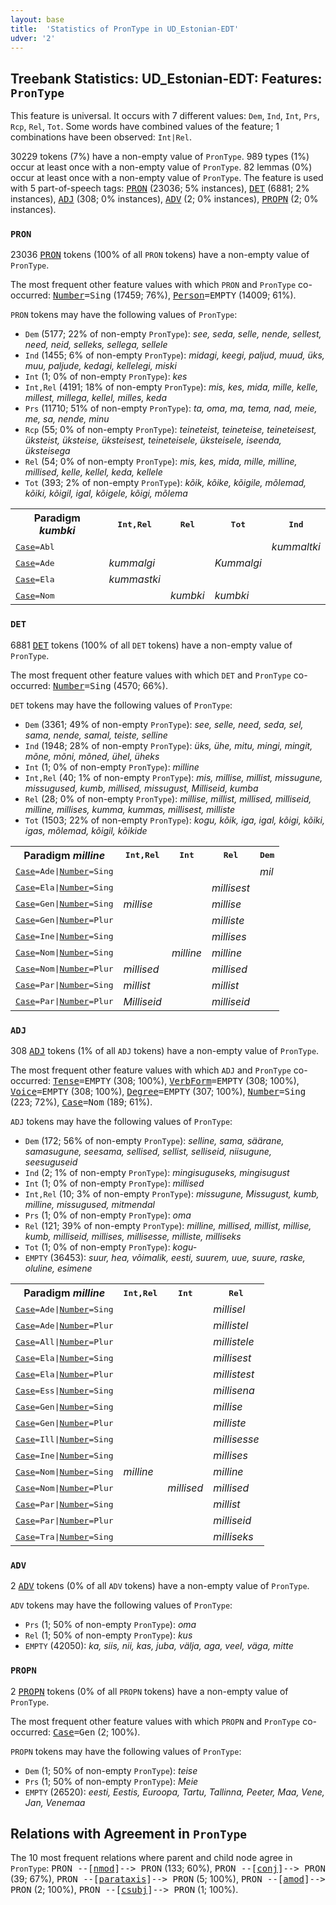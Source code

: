 ```yaml
---
layout: base
title:  'Statistics of PronType in UD_Estonian-EDT'
udver: '2'
---
```


## Treebank Statistics: UD_Estonian-EDT: Features: `PronType`

This feature is universal.
It occurs with 7 different values: `Dem`, `Ind`, `Int`, `Prs`, `Rcp`, `Rel`, `Tot`.
Some words have combined values of the feature; 1 combinations have been observed: `Int|Rel`.

30229 tokens (7%) have a non-empty value of `PronType`.
989 types (1%) occur at least once with a non-empty value of `PronType`.
82 lemmas (0%) occur at least once with a non-empty value of `PronType`.
The feature is used with 5 part-of-speech tags: <tt><a href="et_edt-pos-PRON.html">PRON</a></tt> (23036; 5% instances), <tt><a href="et_edt-pos-DET.html">DET</a></tt> (6881; 2% instances), <tt><a href="et_edt-pos-ADJ.html">ADJ</a></tt> (308; 0% instances), <tt><a href="et_edt-pos-ADV.html">ADV</a></tt> (2; 0% instances), <tt><a href="et_edt-pos-PROPN.html">PROPN</a></tt> (2; 0% instances).

### `PRON`

23036 <tt><a href="et_edt-pos-PRON.html">PRON</a></tt> tokens (100% of all `PRON` tokens) have a non-empty value of `PronType`.

The most frequent other feature values with which `PRON` and `PronType` co-occurred: <tt><a href="et_edt-feat-Number.html">Number</a></tt><tt>=Sing</tt> (17459; 76%), <tt><a href="et_edt-feat-Person.html">Person</a></tt><tt>=EMPTY</tt> (14009; 61%).

`PRON` tokens may have the following values of `PronType`:

* `Dem` (5177; 22% of non-empty `PronType`): <em>see, seda, selle, nende, sellest, need, neid, selleks, sellega, sellele</em>
* `Ind` (1455; 6% of non-empty `PronType`): <em>midagi, keegi, paljud, muud, üks, muu, paljude, kedagi, kellelegi, miski</em>
* `Int` (1; 0% of non-empty `PronType`): <em>kes</em>
* `Int,Rel` (4191; 18% of non-empty `PronType`): <em>mis, kes, mida, mille, kelle, millest, millega, kellel, milles, keda</em>
* `Prs` (11710; 51% of non-empty `PronType`): <em>ta, oma, ma, tema, nad, meie, me, sa, nende, minu</em>
* `Rcp` (55; 0% of non-empty `PronType`): <em>teineteist, teineteise, teineteisest, üksteist, üksteise, üksteisest, teineteisele, üksteisele, iseenda, üksteisega</em>
* `Rel` (54; 0% of non-empty `PronType`): <em>mis, kes, mida, mille, milline, millised, kelle, kellel, keda, kellele</em>
* `Tot` (393; 2% of non-empty `PronType`): <em>kõik, kõike, kõigile, mõlemad, kõiki, kõigil, igal, kõigele, kõigi, mõlema</em>

<table>
  <tr><th>Paradigm <i>kumbki</i></th><th><tt>Int,Rel</tt></th><th><tt>Rel</tt></th><th><tt>Tot</tt></th><th><tt>Ind</tt></th></tr>
  <tr><td><tt><tt><a href="et_edt-feat-Case.html">Case</a></tt><tt>=Abl</tt></tt></td><td></td><td></td><td></td><td><em>kummaltki</em></td></tr>
  <tr><td><tt><tt><a href="et_edt-feat-Case.html">Case</a></tt><tt>=Ade</tt></tt></td><td><em>kummalgi</em></td><td></td><td><em>Kummalgi</em></td><td></td></tr>
  <tr><td><tt><tt><a href="et_edt-feat-Case.html">Case</a></tt><tt>=Ela</tt></tt></td><td><em>kummastki</em></td><td></td><td></td><td></td></tr>
  <tr><td><tt><tt><a href="et_edt-feat-Case.html">Case</a></tt><tt>=Nom</tt></tt></td><td></td><td><em>kumbki</em></td><td><em>kumbki</em></td><td></td></tr>
</table>

### `DET`

6881 <tt><a href="et_edt-pos-DET.html">DET</a></tt> tokens (100% of all `DET` tokens) have a non-empty value of `PronType`.

The most frequent other feature values with which `DET` and `PronType` co-occurred: <tt><a href="et_edt-feat-Number.html">Number</a></tt><tt>=Sing</tt> (4570; 66%).

`DET` tokens may have the following values of `PronType`:

* `Dem` (3361; 49% of non-empty `PronType`): <em>see, selle, need, seda, sel, sama, nende, samal, teiste, selline</em>
* `Ind` (1948; 28% of non-empty `PronType`): <em>üks, ühe, mitu, mingi, mingit, mõne, mõni, mõned, ühel, üheks</em>
* `Int` (1; 0% of non-empty `PronType`): <em>milline</em>
* `Int,Rel` (40; 1% of non-empty `PronType`): <em>mis, millise, millist, missugune, missugused, kumb, millised, missugust, Milliseid, kumba</em>
* `Rel` (28; 0% of non-empty `PronType`): <em>millise, millist, millised, milliseid, milline, millises, kumma, kummas, millisest, milliste</em>
* `Tot` (1503; 22% of non-empty `PronType`): <em>kogu, kõik, iga, igal, kõigi, kõiki, igas, mõlemad, kõigil, kõikide</em>

<table>
  <tr><th>Paradigm <i>milline</i></th><th><tt>Int,Rel</tt></th><th><tt>Int</tt></th><th><tt>Rel</tt></th><th><tt>Dem</tt></th></tr>
  <tr><td><tt><tt><a href="et_edt-feat-Case.html">Case</a></tt><tt>=Ade</tt>|<tt><a href="et_edt-feat-Number.html">Number</a></tt><tt>=Sing</tt></tt></td><td></td><td></td><td></td><td><em>mil</em></td></tr>
  <tr><td><tt><tt><a href="et_edt-feat-Case.html">Case</a></tt><tt>=Ela</tt>|<tt><a href="et_edt-feat-Number.html">Number</a></tt><tt>=Sing</tt></tt></td><td></td><td></td><td><em>millisest</em></td><td></td></tr>
  <tr><td><tt><tt><a href="et_edt-feat-Case.html">Case</a></tt><tt>=Gen</tt>|<tt><a href="et_edt-feat-Number.html">Number</a></tt><tt>=Sing</tt></tt></td><td><em>millise</em></td><td></td><td><em>millise</em></td><td></td></tr>
  <tr><td><tt><tt><a href="et_edt-feat-Case.html">Case</a></tt><tt>=Gen</tt>|<tt><a href="et_edt-feat-Number.html">Number</a></tt><tt>=Plur</tt></tt></td><td></td><td></td><td><em>milliste</em></td><td></td></tr>
  <tr><td><tt><tt><a href="et_edt-feat-Case.html">Case</a></tt><tt>=Ine</tt>|<tt><a href="et_edt-feat-Number.html">Number</a></tt><tt>=Sing</tt></tt></td><td></td><td></td><td><em>millises</em></td><td></td></tr>
  <tr><td><tt><tt><a href="et_edt-feat-Case.html">Case</a></tt><tt>=Nom</tt>|<tt><a href="et_edt-feat-Number.html">Number</a></tt><tt>=Sing</tt></tt></td><td></td><td><em>milline</em></td><td><em>milline</em></td><td></td></tr>
  <tr><td><tt><tt><a href="et_edt-feat-Case.html">Case</a></tt><tt>=Nom</tt>|<tt><a href="et_edt-feat-Number.html">Number</a></tt><tt>=Plur</tt></tt></td><td><em>millised</em></td><td></td><td><em>millised</em></td><td></td></tr>
  <tr><td><tt><tt><a href="et_edt-feat-Case.html">Case</a></tt><tt>=Par</tt>|<tt><a href="et_edt-feat-Number.html">Number</a></tt><tt>=Sing</tt></tt></td><td><em>millist</em></td><td></td><td><em>millist</em></td><td></td></tr>
  <tr><td><tt><tt><a href="et_edt-feat-Case.html">Case</a></tt><tt>=Par</tt>|<tt><a href="et_edt-feat-Number.html">Number</a></tt><tt>=Plur</tt></tt></td><td><em>Milliseid</em></td><td></td><td><em>milliseid</em></td><td></td></tr>
</table>

### `ADJ`

308 <tt><a href="et_edt-pos-ADJ.html">ADJ</a></tt> tokens (1% of all `ADJ` tokens) have a non-empty value of `PronType`.

The most frequent other feature values with which `ADJ` and `PronType` co-occurred: <tt><a href="et_edt-feat-Tense.html">Tense</a></tt><tt>=EMPTY</tt> (308; 100%), <tt><a href="et_edt-feat-VerbForm.html">VerbForm</a></tt><tt>=EMPTY</tt> (308; 100%), <tt><a href="et_edt-feat-Voice.html">Voice</a></tt><tt>=EMPTY</tt> (308; 100%), <tt><a href="et_edt-feat-Degree.html">Degree</a></tt><tt>=EMPTY</tt> (307; 100%), <tt><a href="et_edt-feat-Number.html">Number</a></tt><tt>=Sing</tt> (223; 72%), <tt><a href="et_edt-feat-Case.html">Case</a></tt><tt>=Nom</tt> (189; 61%).

`ADJ` tokens may have the following values of `PronType`:

* `Dem` (172; 56% of non-empty `PronType`): <em>selline, sama, säärane, samasugune, seesama, sellised, sellist, selliseid, niisugune, seesuguseid</em>
* `Ind` (2; 1% of non-empty `PronType`): <em>mingisuguseks, mingisugust</em>
* `Int` (1; 0% of non-empty `PronType`): <em>millised</em>
* `Int,Rel` (10; 3% of non-empty `PronType`): <em>missugune, Missugust, kumb, milline, missugused, mitmendal</em>
* `Prs` (1; 0% of non-empty `PronType`): <em>oma</em>
* `Rel` (121; 39% of non-empty `PronType`): <em>milline, millised, millist, millise, kumb, milliseid, millises, millisesse, milliste, milliseks</em>
* `Tot` (1; 0% of non-empty `PronType`): <em>kogu-</em>
* `EMPTY` (36453): <em>suur, hea, võimalik, eesti, suurem, uue, suure, raske, oluline, esimene</em>

<table>
  <tr><th>Paradigm <i>milline</i></th><th><tt>Int,Rel</tt></th><th><tt>Int</tt></th><th><tt>Rel</tt></th></tr>
  <tr><td><tt><tt><a href="et_edt-feat-Case.html">Case</a></tt><tt>=Ade</tt>|<tt><a href="et_edt-feat-Number.html">Number</a></tt><tt>=Sing</tt></tt></td><td></td><td></td><td><em>millisel</em></td></tr>
  <tr><td><tt><tt><a href="et_edt-feat-Case.html">Case</a></tt><tt>=Ade</tt>|<tt><a href="et_edt-feat-Number.html">Number</a></tt><tt>=Plur</tt></tt></td><td></td><td></td><td><em>millistel</em></td></tr>
  <tr><td><tt><tt><a href="et_edt-feat-Case.html">Case</a></tt><tt>=All</tt>|<tt><a href="et_edt-feat-Number.html">Number</a></tt><tt>=Plur</tt></tt></td><td></td><td></td><td><em>millistele</em></td></tr>
  <tr><td><tt><tt><a href="et_edt-feat-Case.html">Case</a></tt><tt>=Ela</tt>|<tt><a href="et_edt-feat-Number.html">Number</a></tt><tt>=Sing</tt></tt></td><td></td><td></td><td><em>millisest</em></td></tr>
  <tr><td><tt><tt><a href="et_edt-feat-Case.html">Case</a></tt><tt>=Ela</tt>|<tt><a href="et_edt-feat-Number.html">Number</a></tt><tt>=Plur</tt></tt></td><td></td><td></td><td><em>millistest</em></td></tr>
  <tr><td><tt><tt><a href="et_edt-feat-Case.html">Case</a></tt><tt>=Ess</tt>|<tt><a href="et_edt-feat-Number.html">Number</a></tt><tt>=Sing</tt></tt></td><td></td><td></td><td><em>millisena</em></td></tr>
  <tr><td><tt><tt><a href="et_edt-feat-Case.html">Case</a></tt><tt>=Gen</tt>|<tt><a href="et_edt-feat-Number.html">Number</a></tt><tt>=Sing</tt></tt></td><td></td><td></td><td><em>millise</em></td></tr>
  <tr><td><tt><tt><a href="et_edt-feat-Case.html">Case</a></tt><tt>=Gen</tt>|<tt><a href="et_edt-feat-Number.html">Number</a></tt><tt>=Plur</tt></tt></td><td></td><td></td><td><em>milliste</em></td></tr>
  <tr><td><tt><tt><a href="et_edt-feat-Case.html">Case</a></tt><tt>=Ill</tt>|<tt><a href="et_edt-feat-Number.html">Number</a></tt><tt>=Sing</tt></tt></td><td></td><td></td><td><em>millisesse</em></td></tr>
  <tr><td><tt><tt><a href="et_edt-feat-Case.html">Case</a></tt><tt>=Ine</tt>|<tt><a href="et_edt-feat-Number.html">Number</a></tt><tt>=Sing</tt></tt></td><td></td><td></td><td><em>millises</em></td></tr>
  <tr><td><tt><tt><a href="et_edt-feat-Case.html">Case</a></tt><tt>=Nom</tt>|<tt><a href="et_edt-feat-Number.html">Number</a></tt><tt>=Sing</tt></tt></td><td><em>milline</em></td><td></td><td><em>milline</em></td></tr>
  <tr><td><tt><tt><a href="et_edt-feat-Case.html">Case</a></tt><tt>=Nom</tt>|<tt><a href="et_edt-feat-Number.html">Number</a></tt><tt>=Plur</tt></tt></td><td></td><td><em>millised</em></td><td><em>millised</em></td></tr>
  <tr><td><tt><tt><a href="et_edt-feat-Case.html">Case</a></tt><tt>=Par</tt>|<tt><a href="et_edt-feat-Number.html">Number</a></tt><tt>=Sing</tt></tt></td><td></td><td></td><td><em>millist</em></td></tr>
  <tr><td><tt><tt><a href="et_edt-feat-Case.html">Case</a></tt><tt>=Par</tt>|<tt><a href="et_edt-feat-Number.html">Number</a></tt><tt>=Plur</tt></tt></td><td></td><td></td><td><em>milliseid</em></td></tr>
  <tr><td><tt><tt><a href="et_edt-feat-Case.html">Case</a></tt><tt>=Tra</tt>|<tt><a href="et_edt-feat-Number.html">Number</a></tt><tt>=Sing</tt></tt></td><td></td><td></td><td><em>milliseks</em></td></tr>
</table>

### `ADV`

2 <tt><a href="et_edt-pos-ADV.html">ADV</a></tt> tokens (0% of all `ADV` tokens) have a non-empty value of `PronType`.

`ADV` tokens may have the following values of `PronType`:

* `Prs` (1; 50% of non-empty `PronType`): <em>oma</em>
* `Rel` (1; 50% of non-empty `PronType`): <em>kus</em>
* `EMPTY` (42050): <em>ka, siis, nii, kas, juba, välja, aga, veel, väga, mitte</em>

### `PROPN`

2 <tt><a href="et_edt-pos-PROPN.html">PROPN</a></tt> tokens (0% of all `PROPN` tokens) have a non-empty value of `PronType`.

The most frequent other feature values with which `PROPN` and `PronType` co-occurred: <tt><a href="et_edt-feat-Case.html">Case</a></tt><tt>=Gen</tt> (2; 100%).

`PROPN` tokens may have the following values of `PronType`:

* `Dem` (1; 50% of non-empty `PronType`): <em>teise</em>
* `Prs` (1; 50% of non-empty `PronType`): <em>Meie</em>
* `EMPTY` (26520): <em>eesti, Eestis, Euroopa, Tartu, Tallinna, Peeter, Maa, Vene, Jan, Venemaa</em>

## Relations with Agreement in `PronType`

The 10 most frequent relations where parent and child node agree in `PronType`:
<tt>PRON --[<tt><a href="et_edt-dep-nmod.html">nmod</a></tt>]--> PRON</tt> (133; 60%),
<tt>PRON --[<tt><a href="et_edt-dep-conj.html">conj</a></tt>]--> PRON</tt> (39; 67%),
<tt>PRON --[<tt><a href="et_edt-dep-parataxis.html">parataxis</a></tt>]--> PRON</tt> (5; 100%),
<tt>PRON --[<tt><a href="et_edt-dep-amod.html">amod</a></tt>]--> PRON</tt> (2; 100%),
<tt>PRON --[<tt><a href="et_edt-dep-csubj.html">csubj</a></tt>]--> PRON</tt> (1; 100%).

